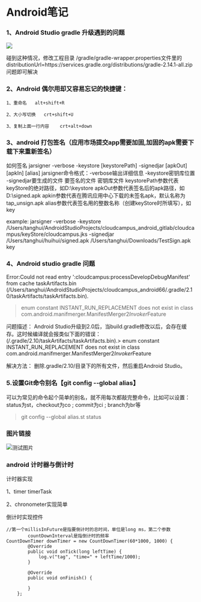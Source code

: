 # Android笔记


### 1、Android Studio gradle 升级遇到的问题

 ![](https://ww2.sinaimg.cn/large/006y8lVagw1fbsh5tkko8j315o05gtaj.jpg)
 
 碰到这种情况，修改工程目录 /gradle/gradle-wrapper.properties文件里的
 distributionUrl=https\://services.gradle.org/distributions/gradle-2.14.1-all.zip   问题即可解决
 
 
### 2、Android 偶尔用却又容易忘记的快捷键：
 
 
 	1、重命名   alt+shift+R
 
	2、大小写切换   crt+shift+U
	
	3、复制上面一行内容    crt+alt+down
	
	
### 3、android 打包签名（应用市场提交app需要加固,加固的apk需要下载下来重新签名）

如何签名
jarsigner -verbose -keystore [keystorePath] -signedjar [apkOut] [apkIn] [alias]
jarsigner命令格式：-verbose输出详细信息 -keystore密钥库位置 -signedjar要生成的文件 要签名的文件 密钥库文件
keystorePath参数代表keyStore的绝对路径，如D:\keystore
apkOut参数代表签名后的apk路径，如D:\signed.apk
apkin参数代表在腾讯应用中心下载的未签名apk，默认名称为tap_unsign.apk
alias参数代表签名用的整数名称（创建keyStore时所填写），如 key


example:
jarsigner -verbose -keystore /Users/tanghui/AndroidStudioProjects/cloudcampus_android_gitlab/cloudcampus/keyStore/cloudcampus.jks -signedjar /Users/tanghui/huihui/signed.apk /Users/tanghui/Downloads/TestSign.apk  key


### 4、Android studio gradle 问题

Error:Could not read entry ':cloudcampus:processDevelopDebugManifest' from cache taskArtifacts.bin (/Users/tanghui/AndroidStudioProjects/cloudcampus_android66/.gradle/2.10/taskArtifacts/taskArtifacts.bin).
> enum constant INSTANT_RUN_REPLACEMENT does not exist in class com.android.manifmerger.ManifestMerger2$Invoker$Feature


问题描述：
Android Studio升级到2.0后，当build.gradle修改以后，会存在缓存。这时候编译就会报类似下面的错误：
 (/.gradle/2.10/taskArtifacts/taskArtifacts.bin).> enum constant INSTANT_RUN_REPLACEMENT does not exist in class com.android.manifmerger.ManifestMerger2$Invoker$Feature
 
解决方法：
删除.gradle/2.10/目录下的所有文件，然后重启Android Studio。


### 5.设置Git命令别名【git config --global alias】

可以为常见的命令起个简单的别名，就不用每次都敲完整命令，比如可以设置：
status为st，checkout为co ; commit为ci ; branch为br等

> git config --global alias.st status


### 图片链接

![测试图片](https://ww1.sinaimg.cn/large/006y8lVagw1fbsh5ulxgkj30ow086wfp.jpg)


### android 计时器与倒计时

计时器实现

1、timer timerTask 

2、chronometer实现简单


倒计时实现控件

	//第一个millisInFuture是指要倒计时的总时间，单位是long ms，第二个参数
			countDownInterval是指倒计时的频率
	CountDownTimer downTimer = new CountDownTimer(60*1000, 1000) {
            @Override
            public void onTick(long leftTime) {
                log.v("tag", "time=" + leftTime/1000);
            }

            @Override
            public void onFinish() {

            }
        };
